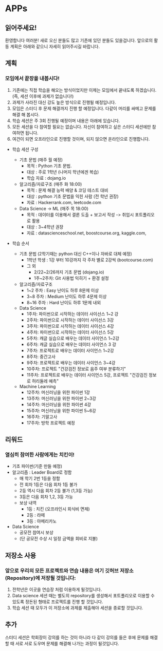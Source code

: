 # APPs
## 읽어주세요!
환영합니다 여러분! 새로 오신 분들도 많고 기존에 있던 분들도 있을겁니다. 앞으로의 활동 계획은 아래와 같으니 자세히 읽어주시길 바랍니다. 


## 계획
### 모임에서 끝장을 내봅시다!
1. 기존에는 직접 학습을 해오는 방식이었지만 이제는 모임에서 끝내도록 하겠습니다. (즉, 세션 이후에 과제가 없습니다!) 
2. 과제가 사라진 대신 강도 높은 방식으로 진행될 예정입니다.
3. 모임은 스터디 후 문제 해결까지 진행 할 예정입니다. 다같이 머리를 싸메고 문제를 해결 해 봅시다.
4. 학습 세션은 주 3회 진행될 예정이며 내용은 아래에 있습니다.
5. 모든 세션을 다 참여할 필요는 없습니다. 자신이 참여하고 싶은 스터디 세션에만 참여하면 됩니다.
6. 여건이 되면 오프라인으로 진행할 것이며, 되지 않으면 온라인으로 진행합니다.

+ 학습 세션 구성
  + 기초 문법 (매주 월 예정)
    + 목적 : Python 기초 문법.
    + 대상 : 주로 1학년 (나머지 학년에겐 복습)
    + 학습 자료 : dojang.io     
  + 알고리즘/자료구조 (매주 화 18:00) 
    + 목적 : 문제 해결 능력 배양 & 코딩 테스트 대비
    + 대상 : python 기초 문법을 익힌 사람 (전 학년 권장)
    + 자료 : Hackerrank.com, leetcode.com
  + Data Science -> ML (매주 목 18:00) 
    + 목적 : 데이터를 이용해서 결론 도출 + 보고서 작성 -> 취업시 포트폴리오로 활용
    + 대상 : 3~4학년 권장
    + 자료 : datascienceschool.net, boostcourse.org, kaggle.com, 

+ 학습 순서
    + 기초 문법 (2학기때는 python 대신 C++이나 자바로 대체 예정)
      + 1학년 학생 : 1강 부터 10강까지 각 주차 별로 2강씩 (bootcourse.com)
      + 그 외 
        + 2/22~2/26까지 기초 문법 (dojang.io)
        + 1주~2주차: Git 사용법 익히기 + 환경 설정
    + 알고리즘/자료구조
      + 1~2 주차 : Easy 난이도 하루 8문제 이상
      + 3~8 주차 : Medium 난이도 하루 4문제 이상
      + 8~16 주차 : Hard 난이도 하루 1문제 내외   
    + Data Science
      + 1주차: 파이썬으로 시작하는 데이터 사이선스 1~2 강
      + 2주차: 파이썬으로 시작하는 데이터 사이선스 3강
      + 3주차: 파이썬으로 시작하는 데이터 사이선스 4강
      + 4주차: 파이썬으로 시작하는 데이터 사이선스 5강
      + 5주차: 캐글 실습으로 배우는 데이터 사이언스 1~2강
      + 6주차: 캐글 실습으로 배우는 데이터 사이언스 3 강 
      + 7주차: 프로젝트로 배우는 데이터 사이언스 1~2강
      + 8주차: 중간고사 
      + 9주차: 프로젝트로 배우는 데이터 사이언스 3~4강
      + 10주차: 프로젝트 "건강검진 정보로 음주 여부 분류하기"
      + 11주차: 프로젝트로 배우는 데이터 사이언스 5강, 프로젝트 "건강검진 정보로 허리둘레 예측" 
    + Machine Learning
      + 12주차: 머신러닝을 위한 파이썬  1강
      + 13주차: 머신러닝을 위한 파이썬  2~3강
      + 14주차: 머신러닝을 위한 파이썬  4강
      + 15주차: 머신러닝을 위한 파이썬 5~6강 
      + 16주차: 기말고사
      + 17주차: 방학 프로젝트 예정

## 리워드
### 열심히 참여한 사람에게는 치킨이!
+ 기초 파이썬(기준 만들 예정)
+ 알고리즘 : Leader Board로 정함
   + 매 학기 2번 1등을 정함
   + 전 회차 1등은 다음 회차 1등 불가
   + 2등 역시 다음 회차 2등 불가 (1,3등 가능)
   + 3등은 다음 회차 1,2, 3등 가능
   + 보상 내역
      + 1등 : 치킨 (오프라인시 회식비 면제)
      + 2등 : 라떼 
      + 3등 : 아메리카노    
+ Data Science
  + 공모전 참여시 보상
  + (단 공모전 수상 시 일정 금액을 회비로 지불) 


## 저장소 사용
### 앞으로 우리의 모든 프로젝트와 연습 내용은 여기 깃허브 저장소(Repository)에 저장될 것입니다:

1. 전학년은 이곳을 연습장 처럼 이용하게 될것입니다. 
2. Data science 세션 때는 별도의 repository를 생성해서 포트폴리오로 이용할 수 있도록 정돈된 형태로 프로젝트를 진행 할 것입니다.
3. 학습 세션 때 모두가 이 저장소에 과제를 제출해야 세션을 종료할 것입니다.



## 추가
스터디 세션은 학회장이 강의를 하는 것이 아니라 다 같이 강의를 들은 후에 문제를 해결할 때 서로 서로 도우며 문제를 해결해 나가는 과정이 될것입니다.





